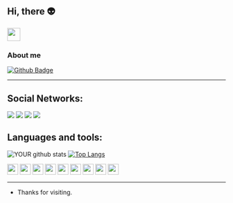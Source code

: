 
## Hi, there 👽
<div>
 <img src=https://github.com/TheDudeThatCode/TheDudeThatCode/blob/master/Assets/Earth.gif width="30"> 
 </div>

### About me

[![Github Badge](https://img.shields.io/badge/-Github-000?style=flat-square&logo=Github&logoColor=white&link=LINK_GIT)](LINK_GIT)

----

 Social Networks:
 -----
[<img src="https://img.shields.io/badge/linkedin-%230077B5.svg?&style=for-the-badge&logo=linkedin&logoColor=white" />](https://www.linkedin.com/in/alberto-rocha-pinalli/) [<img src = "https://img.shields.io/badge/instagram-%23E4405F.svg?&style=for-the-badge&logo=instagram&logoColor=white">](https://www.instagram.com/beto_pinalli/) [<img src = "https://img.shields.io/badge/facebook-%231877F2.svg?&style=for-the-badge&logo=facebook&logoColor=white">](https://www.facebook.com/alberto.rochapinalli/)
 [<img src = "https://img.shields.io/badge/discord-%9146FF.svg?&style=for-the-badge&logo=discord&logoColor=white">](https://discord.com/channels/839257212819996702/839271009528971285)
  
##   Languages and tools:
 ![YOUR github stats](https://github-readme-stats.vercel.app/api?username=pinalli&show_icons=true&theme=radical)
 [![Top Langs](https://github-readme-stats.vercel.app/api/top-langs/?username=pinalli&&show_icons=true&theme=radical)](https://github.com/pinalli/github-readme-stats) 

<div>
 <code><img height= "25" src= "https://img.shields.io/badge/Java-ED8B00?style=for-the-badge&logo=java&logoColor=white"></code>
 <code><img height= "25"src= "https://img.shields.io/badge/Spring-6DB33?style=for-the-badge&logo=java&logoColor=white"></code>                                                  
 <code><img height= "25"  src= "https://img.shields.io/badge/MySQL-00000F?style=for-the-badge&logo=java&logoColor=white"></code>       
 <code><img height= "25"  src= "https://img.shields.io/badge/Postman-FF6C37?style=for-the-badge&logo=java&logoColor=white"></code>
 <code><img height= "25" src= "https://img.shields.io/badge/Git-F05032?style=for-the-badge&logo=java&logoColor=white"></code>
 <code><img height= "25" src= "https://img.shields.io/badge/JavaScript-323030?style=for-the-badge&logo=java&logoColor=white"></code>
 <code><img height= "25" src= "https://img.shields.io/badge/HTML-239120?style=for-the-badge&logo=java&logoColor=white"></code>
 <code><img height= "25" src= "https://img.shields.io/badge/CSS-239120?style=for-the-badge&logo=java&logoColor=white"></code>
 <code><img height= "25" src= "https://img.shields.io/badge/TypeScript-007ACC?style=for-the-badge&logo=java&logoColor=white"></code>


</div>

----

- Thanks for visiting.


 
